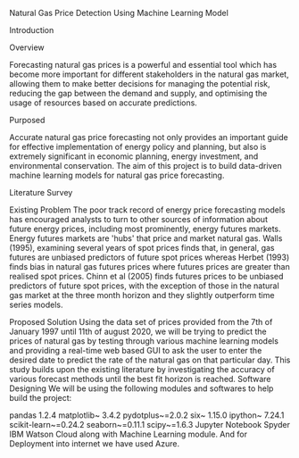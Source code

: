 Natural Gas Price Detection Using Machine Learning Model

Introduction

Overview

Forecasting natural gas prices is a powerful and essential tool which has become more important for different stakeholders in the natural gas market, allowing them to make better decisions for managing the potential risk, reducing the gap between the demand and supply, and optimising the usage of resources based on accurate predictions.

Purposed

Accurate natural gas price forecasting not only provides an important guide for effective implementation of energy policy and planning, but also is extremely significant in economic planning, energy investment, and environmental conservation. The aim of this project is to build data-driven machine learning models for natural gas price forecasting.

Literature Survey

Existing Problem
The poor track record of energy price forecasting models has encouraged analysts to turn to other sources of information about future energy prices, including most prominently, energy futures markets. Energy futures markets are 'hubs' that price and market natural gas. Walls (1995), examining several years of spot prices finds that, in general, gas futures are unbiased predictors of future spot prices whereas Herbet (1993) finds bias in natural gas futures prices where futures prices are greater than realised spot prices. Chinn et al (2005) finds futures prices to be unbiased predictors of future spot prices, with the exception of those in the natural gas market at the three month horizon and they slightly outperform time series models.

Proposed Solution
Using the data set of prices provided from the 7th of January 1997 until 11th of august 2020, we will be trying to predict the prices of natural gas by testing through various machine learning models and providing a real-time web based GUI to ask the user to enter the desired date to predict the rate of the natural gas on that particular day. This study builds upon the existing literature by investigating the accuracy of various forecast methods until the best fit horizon is reached.
Software Designing
We will be using the following modules and softwares to help build the project:

pandas 1.2.4
matplotlib~ 3.4.2
pydotplus~=2.0.2
six~ 1.15.0
ipython~ 7.24.1
scikit-learn~=0.24.2
seaborn~=0.11.1
scipy~=1.6.3
Jupyter Notebook
Spyder
IBM Watson Cloud along with Machine Learning module.
And for Deployment into internet we have used Azure.

